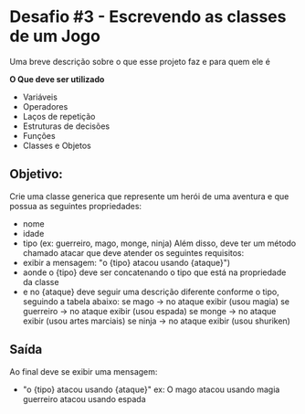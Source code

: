 # Desafio #3 - Escrevendo as classes de um Jogo

Uma breve descrição sobre o que esse projeto faz e para quem ele é

**O Que deve ser utilizado**
- Variáveis
- Operadores
- Laços de repetição
- Estruturas de decisões
- Funções
- Classes e Objetos
## Objetivo:
Crie uma classe generica que represente um herói de uma aventura e que possua as seguintes propriedades:
- nome
- idade
- tipo (ex: guerreiro, mago, monge, ninja)
Além disso, deve ter um método chamado atacar que deve atender os seguintes requisitos:
- exibir a mensagem: "o {tipo} atacou usando {ataque}")
- aonde o {tipo} deve ser concatenando o tipo que está na propriedade da classe
- e no {ataque} deve seguir uma descrição diferente conforme o tipo, seguindo a tabela abaixo:
se mago -> no ataque exibir (usou magia)
se guerreiro -> no ataque exibir (usou espada)
se monge -> no ataque exibir (usou artes marciais)
se ninja -> no ataque exibir (usou shuriken)
## Saída
Ao final deve se exibir uma mensagem:
- "o {tipo} atacou usando {ataque}"
ex: O mago atacou usando magia
    guerreiro atacou usando espada
